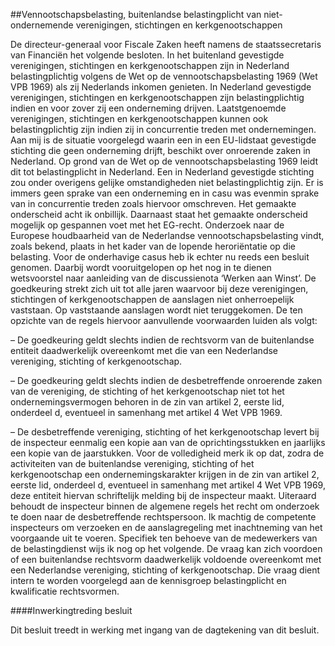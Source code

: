 <meta http-equiv='Content-Type' content='text/html; charset=utf-8' />

##Vennootschapsbelasting, buitenlandse belastingplicht van niet-ondernemende verenigingen, stichtingen en kerkgenootschappen

De directeur-generaal voor Fiscale Zaken heeft namens de staatssecretaris van Financiën het volgende besloten.      In het buitenland gevestigde verenigingen, stichtingen en kerkgenootschappen zijn in Nederland belastingplichtig volgens de Wet op de vennootschapsbelasting 1969 (Wet VPB 1969) als zij Nederlands inkomen genieten. In Nederland gevestigde verenigingen, stichtingen en kerkgenootschappen zijn belastingplichtig indien en voor zover zij een onderneming drijven. Laatstgenoemde verenigingen, stichtingen en kerkgenootschappen kunnen ook belastingplichtig zijn indien zij in concurrentie treden met ondernemingen. Aan mij is de situatie voorgelegd waarin een in een EU-lidstaat gevestigde stichting die geen onderneming drijft, beschikt over onroerende zaken in Nederland. Op grond van de Wet op de vennootschapsbelasting 1969 leidt dit tot belastingplicht in Nederland. Een in Nederland gevestigde stichting zou onder overigens gelijke omstandigheden niet belastingplichtig zijn. Er is immers geen sprake van een onderneming en in casu was evenmin sprake van in concurrentie treden zoals hiervoor omschreven. Het gemaakte onderscheid acht ik onbillijk. Daarnaast staat het gemaakte onderscheid mogelijk op gespannen voet met het EG-recht. Onderzoek naar de Europese houdbaarheid van de Nederlandse vennootschapsbelasting vindt, zoals bekend, plaats in het kader van de lopende heroriëntatie op die belasting. Voor de onderhavige casus heb ik echter nu reeds een besluit genomen. Daarbij wordt vooruitgelopen op het nog in te dienen wetsvoorstel naar aanleiding van de discussienota ‘Werken aan Winst’. De goedkeuring strekt zich uit tot alle jaren waarvoor bij deze verenigingen, stichtingen of kerkgenootschappen de aanslagen niet onherroepelijk vaststaan. Op vaststaande aanslagen wordt niet teruggekomen. De ten opzichte van de regels hiervoor aanvullende voorwaarden luiden als volgt: 

– De goedkeuring geldt slechts indien de rechtsvorm van de buitenlandse entiteit daadwerkelijk overeenkomt met die van een Nederlandse vereniging, stichting of kerkgenootschap.  

– De goedkeuring geldt slechts indien de desbetreffende onroerende zaken van de vereniging, de stichting of het kerkgenootschap niet tot het ondernemingsvermogen behoren in de zin van artikel 2, eerste lid, onderdeel d, eventueel in samenhang met artikel 4 Wet VPB 1969.  

– De desbetreffende vereniging, stichting of het kerkgenootschap levert bij de inspecteur eenmalig een kopie aan van de oprichtingsstukken en jaarlijks een kopie van de jaarstukken. Voor de volledigheid merk ik op dat, zodra de activiteiten van de buitenlandse vereniging, stichting of het kerkgenootschap een ondernemingskarakter krijgen in de zin van artikel 2, eerste lid, onderdeel d, eventueel in samenhang met artikel 4 Wet VPB 1969, deze entiteit hiervan schriftelijk melding bij de inspecteur maakt.   Uiteraard behoudt de inspecteur binnen de algemene regels het recht om onderzoek te doen naar de desbetreffende rechtspersoon. Ik machtig de competente inspecteurs om verzoeken en de aanslagregeling met inachtneming van het voorgaande uit te voeren. Specifiek ten behoeve van de medewerkers van de belastingdienst wijs ik nog op het volgende. De vraag kan zich voordoen of een buitenlandse rechtsvorm daadwerkelijk voldoende overeenkomt met een Nederlandse vereniging, stichting of kerkgenootschap. Die vraag dient intern te worden voorgelegd aan de kennisgroep belastingplicht en kwalificatie rechtsvormen.    

####Inwerkingtreding besluit

Dit besluit treedt in werking met ingang van de dagtekening van dit besluit.     
